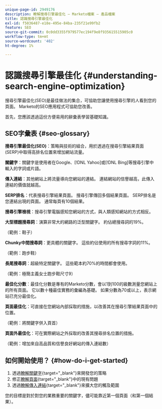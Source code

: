 ```yaml
---
unique-page-id: 2949176
description: 瞭解搜尋引擎最佳化 — Marketo檔案 — 產品檔案
title: 認識搜尋引擎最佳化
exl-id: f5036487-e18e-495e-84ba-235f21e99fb2
feature: SEO
source-git-commit: 0c0dd3355f979577ec194f9e8f935615515905c0
workflow-type: tm+mt
source-wordcount: '402'
ht-degree: 1%

---
```


# 認識搜尋引擎最佳化 {#understanding-search-engine-optimization}

搜尋引擎最佳化(SEO)是最佳做法的集合，可協助您讓使用搜尋引擎的人看到您的頁面。 Marketo的SEO應用程式可協助您改善。

首先，您應該透過這份方便易用的辭彙表學習基礎知識。

## SEO字彙表 {#seo-glossary}

**搜尋引擎最佳化(SEO)**：策略與技術的組合，用於透過在搜尋引擎結果頁面(SERP)中取得高排名位置來增加網站流量。

**關鍵字**：關鍵字是使用者在Google、[!DNL Yahoo]或[!DNL Bing]等搜尋引擎中輸入的字詞或片語。

**傳入連結**：其他網站上將流量導向您網站的連結。 連結網站的信譽越高，此傳入連結的價值就越高。

**SERP排名**：代表搜尋引擎結果頁面。 搜尋引擎傳回多個結果頁面。 SERP排名是您連結出現的頁面。 通常每頁有10個結果。

**搜尋引擎檢視**：搜尋引擎電腦感知您網站的方式，與人類感知網站的方式相反。

**大型標題搜尋詞**：演算非常大的網路的泛型關鍵字。 約佔總搜尋詞的19%。

（範例：鞋子）

**Chunky中間搜尋詞**：更具體的關鍵字。 這些約佔使用的所有搜尋字詞的11%。

（範例：跑步鞋）

**長尾搜尋詞**：超級特定關鍵字。 這些範本約70%的時間都會使用。

（範例：極簡主義女士跑步鞋尺寸9）

**最佳化分數**：最佳化分數是專有的Marketo分數，會以1到100的級數測量您網站上的所有頁面。 它以數十種最佳實務的彙編為基礎。 如果分數為70或以上，表示網站已充分最佳化。

**頁面最佳化**：可直接在您網站內部採取的措施，以改善其在搜尋引擎結果頁面中的位置。

（範例：將關鍵字併入頁首）

**頁面外最佳化**：可在實際網站之外採取的改善其搜尋排名位置的措施。

（範例：增加來自高品質和信譽良好網站的傳入連結數）

## 如何開始使用？ {#how-do-i-get-started}

1. 透過[瞭解關鍵字](/help/marketo/product-docs/additional-apps/seo/keywords/seo-understanding-keywords.md){target="_blank"}來開發您的策略
1. 修正[瞭解頁面](/help/marketo/product-docs/additional-apps/seo/pages/seo-understanding-pages.md){target="_blank"}中的現有問題
1. 透過[瞭解傳入連結](/help/marketo/product-docs/additional-apps/seo/inbound-links/seo-understanding-inbound-links.md){target="_blank"}來擴大您的觸及範圍

您的目標是對於對您的業務重要的關鍵字，儘可能靠近第一個頁面（和第一個結果）。
